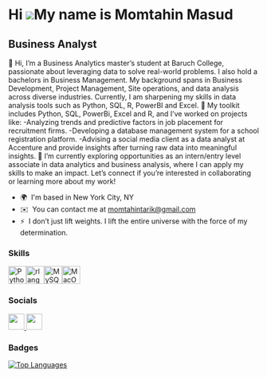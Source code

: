 Hi ![](https://user-images.githubusercontent.com/18350557/176309783-0785949b-9127-417c-8b55-ab5a4333674e.gif)My name is Momtahin Masud
======================================================================================================================================

Business Analyst
----------------

👋 Hi, I’m a Business Analytics master’s student at Baruch College, passionate about leveraging data to solve real-world problems. I also hold a bachelors in Business Management. My background spans in Business Development, Project Management, Site operations, and data analysis across diverse industries. Currently, I am sharpening my skills in data analysis tools such as Python, SQL, R, PowerBI and Excel. 🔧 My toolkit includes Python, SQL, PowerBi, Excel and R, and I’ve worked on projects like: -Analyzing trends and predictive factors in job placement for recruitment firms. -Developing a database management system for a school registration platform. -Advising a social media client as a data analyst at Accenture and provide insights after turning raw data into meaningful insights. 🚀 I’m currently exploring opportunities as an intern/entry level associate in data analytics and business analysis, where I can apply my skills to make an impact. Let’s connect if you’re interested in collaborating or learning more about my work!

* 🌍  I'm based in New York City, NY
* ✉️  You can contact me at [momtahintarik@gmail.com](mailto:momtahintarik@gmail.com)
* ⚡  I don’t just lift weights. I lift the entire universe with the force of my determination.

### Skills


<p align="left">
<a href="https://www.python.org/" target="_blank" rel="noreferrer"><img src="https://raw.githubusercontent.com/danielcranney/readme-generator/main/public/icons/skills/python-colored.svg" width="36" height="36" alt="Python" /></a><a href="https://www.r-project.org/" target="_blank" rel="noreferrer"><img src="https://raw.githubusercontent.com/danielcranney/readme-generator/main/public/icons/skills/rlang-colored.svg" width="36" height="36" alt="rlang" /></a><a href="https://www.mysql.com/" target="_blank" rel="noreferrer"><img src="https://raw.githubusercontent.com/danielcranney/readme-generator/main/public/icons/skills/mysql-colored.svg" width="36" height="36" alt="MySQL" /></a><a href="https://apple.com" target="_blank" rel="noreferrer"><img src="https://raw.githubusercontent.com/danielcranney/readme-generator/main/public/icons/skills/macos-colored-dark.svg" width="36" height="36" alt="MacOS" /></a>
</p>


### Socials

<p align="left"> <a href="https://www.github.com/Momtahin1999" target="_blank" rel="noreferrer"> <picture> <source media="(prefers-color-scheme: dark)" srcset="https://raw.githubusercontent.com/danielcranney/readme-generator/main/public/icons/socials/github-dark.svg" /> <source media="(prefers-color-scheme: light)" srcset="https://raw.githubusercontent.com/danielcranney/readme-generator/main/public/icons/socials/github.svg" /> <img src="https://raw.githubusercontent.com/danielcranney/readme-generator/main/public/icons/socials/github.svg" width="32" height="32" /> </picture> </a> <a href="https://www.linkedin.com/in/Momtahin Masud" target="_blank" rel="noreferrer"> <picture> <source media="(prefers-color-scheme: dark)" srcset="https://raw.githubusercontent.com/danielcranney/readme-generator/main/public/icons/socials/linkedin-dark.svg" /> <source media="(prefers-color-scheme: light)" srcset="https://raw.githubusercontent.com/danielcranney/readme-generator/main/public/icons/socials/linkedin.svg" /> <img src="https://raw.githubusercontent.com/danielcranney/readme-generator/main/public/icons/socials/linkedin.svg" width="32" height="32" /> </picture> </a></p>

### Badges

<a href="https://github.com/Momtahin1999" align="left"><img src="https://github-readme-stats.vercel.app/api/top-langs/?username=Momtahin1999&langs_count=10&title_color=0891b2&text_color=ffffff&icon_color=0891b2&bg_color=1c1917&hide_border=true&locale=en&custom_title=Top%20%Languages" alt="Top Languages" /></a>
